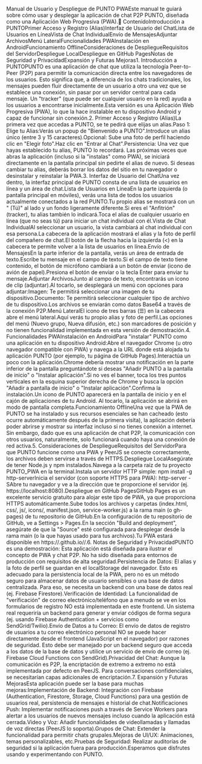 Manual de Usuario y Despliegue de PUNTO PWAEste manual te guiará sobre cómo usar y desplegar la aplicación de chat P2P PUNTO, diseñada como una Aplicación Web Progresiva (PWA).📖 ContenidoIntroducción a PUNTOPrimer Acceso y Registro (Alias)Interfaz de Usuario del ChatLista de Usuarios en LíneaVista de Chat IndividualEnvío de MensajesAdjuntar ArchivosMenú LateralFuncionalidades PWAInstalación en AndroidFuncionamiento OfflineConsideraciones de DespliegueRequisitos del ServidorDespliegue LocalDespliegue en GitHub PagesNotas de Seguridad y PrivacidadExpansión y Futuras Mejoras1. Introducción a PUNTOPUNTO es una aplicación de chat que utiliza la tecnología Peer-to-Peer (P2P) para permitir la comunicación directa entre los navegadores de los usuarios. Esto significa que, a diferencia de los chats tradicionales, los mensajes pueden fluir directamente de un usuario a otro una vez que se establece una conexión, sin pasar por un servidor central para cada mensaje. Un "tracker" (que puede ser cualquier usuario en la red) ayuda a los usuarios a encontrarse inicialmente.Esta versión es una Aplicación Web Progresiva (PWA), lo que la hace instalable en tu dispositivo Android y capaz de funcionar sin conexión.2. Primer Acceso y Registro (Alias)La primera vez que accedas a PUNTO, se te pedirá que elijas un alias.Paso 1: Elige tu Alias:Verás un popup de "Bienvenido a PUNTO".Introduce un alias único (entre 3 y 15 caracteres).Opcional: Sube una foto de perfil haciendo clic en "Elegir foto".Haz clic en "Entrar al Chat".Persistencia: Una vez que hayas establecido tu alias, PUNTO lo recordará. Las próximas veces que abras la aplicación (incluso si la "instalas" como PWA), se iniciará directamente en la pantalla principal sin pedirte el alias de nuevo. Si deseas cambiar tu alias, deberás borrar los datos del sitio en tu navegador o desinstalar y reinstalar la PWA.3. Interfaz de Usuario del ChatUna vez dentro, la interfaz principal de PUNTO consta de una lista de usuarios en línea y un área de chat.Lista de Usuarios en LíneaEn la parte izquierda (o pantalla principal en móviles), verás una lista de todos los usuarios actualmente conectados a la red PUNTO.Tu propio alias se mostrará con un " (Tú)" al lado y un fondo ligeramente diferente.Si eres el "Anfitrión" (tracker), tu alias también lo indicará.Toca el alias de cualquier usuario en línea (que no seas tú) para iniciar un chat individual con él.Vista de Chat IndividualAl seleccionar un usuario, la vista cambiará al chat individual con esa persona.La cabecera de la aplicación mostrará el alias y la foto de perfil del compañero de chat.El botón de la flecha hacia la izquierda (<) en la cabecera te permite volver a la lista de usuarios en línea.Envío de MensajesEn la parte inferior de la pantalla, verás un área de entrada de texto.Escribe tu mensaje en el campo de texto.Si el campo de texto tiene contenido, el botón de micrófono cambiará a un botón de enviar (icono de avión de papel).Presiona el botón de enviar o la tecla Enter para enviar tu mensaje.Adjuntar ArchivosJunto al campo de texto, encontrarás un icono de clip (adjuntar).Al tocarlo, se desplegará un menú con opciones para adjuntar:Imagen: Te permitirá seleccionar una imagen de tu dispositivo.Documento: Te permitirá seleccionar cualquier tipo de archivo de tu dispositivo.Los archivos se enviarán como datos Base64 a través de la conexión P2P.Menú LateralEl icono de tres barras (☰) en la cabecera abre el menú lateral.Aquí verás tu propio alias y foto de perfil.Las opciones del menú (Nuevo grupo, Nueva difusión, etc.) son marcadores de posición y no tienen funcionalidad implementada en esta versión de demostración.4. Funcionalidades PWAInstalación en AndroidPara "instalar" PUNTO como una aplicación en tu dispositivo Android:Abre el navegador Chrome (u otro navegador compatible con PWA) y navega a la URL donde está alojada tu aplicación PUNTO (por ejemplo, tu página de GitHub Pages).Interactúa un poco con la aplicación.Chrome debería mostrar una notificación en la parte inferior de la pantalla preguntándote si deseas "Añadir PUNTO a la pantalla de inicio" o "Instalar aplicación".Si no ves el banner, toca los tres puntos verticales en la esquina superior derecha de Chrome y busca la opción "Añadir a pantalla de inicio" o "Instalar aplicación".Confirma la instalación.Un icono de PUNTO aparecerá en la pantalla de inicio y en el cajón de aplicaciones de tu Android. Al tocarlo, la aplicación se abrirá en modo de pantalla completa.Funcionamiento OfflineUna vez que la PWA de PUNTO se ha instalado y sus recursos esenciales se han cacheado (esto ocurre automáticamente después de la primera visita), la aplicación debería poder abrirse y mostrar su interfaz incluso si no tienes conexión a internet. Sin embargo, dado que es una aplicación de chat P2P, la comunicación con otros usuarios, naturalmente, solo funcionará cuando haya una conexión de red activa.5. Consideraciones de DespliegueRequisitos del ServidorPara que PUNTO funcione como una PWA y PeerJS se conecte correctamente, los archivos deben servirse a través de HTTPS.Despliegue LocalAsegúrate de tener Node.js y npm instalados.Navega a la carpeta raíz de tu proyecto PUNTO_PWA en la terminal.Instala un servidor HTTP simple: npm install -g http-serverInicia el servidor (con soporte HTTPS para PWA): http-server -SAbre tu navegador y ve a la dirección que te proporcione el servidor (ej. https://localhost:8080).Despliegue en GitHub PagesGitHub Pages es un excelente servicio gratuito para alojar este tipo de PWA, ya que proporciona HTTPS automáticamente.Sube todos los archivos y carpetas (index.html, css/, js/, icons/, manifest.json, service-worker.js) a la rama main (o gh-pages) de tu repositorio de GitHub.En la configuración de tu repositorio de GitHub, ve a Settings > Pages.En la sección "Build and deployment", asegúrate de que la "Source" esté configurada para desplegar desde la rama main (o la que hayas usado para tus archivos).Tu PWA estará disponible en https://<tu-nombre-de-usuario>.github.io/<nombre-del-repositorio>/.6. Notas de Seguridad y PrivacidadPUNTO es una demostración: Esta aplicación está diseñada para ilustrar el concepto de PWA y chat P2P. No ha sido diseñada para entornos de producción con requisitos de alta seguridad.Persistencia de Datos: El alias y la foto de perfil se guardan en el localStorage del navegador. Esto es adecuado para la persistencia local de la PWA, pero no es un método seguro para almacenar datos de usuario sensibles o una base de datos centralizada. Para eso, se necesita un backend con una base de datos real (ej. Firebase Firestore).Verificación de Identidad: La funcionalidad de "verificación" de correo electrónico/teléfono que a menudo se ve en los formularios de registro NO está implementada en este frontend. Un sistema real requeriría un backend para generar y enviar códigos de forma segura (ej. usando Firebase Authentication + servicios como SendGrid/Twilio).Envío de Datos a tu Correo: El envío de datos de registro de usuarios a tu correo electrónico personal NO se puede hacer directamente desde el frontend (JavaScript en el navegador) por razones de seguridad. Esto debe ser manejado por un backend seguro que acceda a los datos de la base de datos y utilice un servicio de envío de correo (ej. Firebase Cloud Functions con SendGrid).Privacidad del Chat: Aunque la comunicación es P2P, la encriptación de extremo a extremo no está implementada por defecto en PeerJS. Para conversaciones confidenciales, se necesitarían capas adicionales de encriptación.7. Expansión y Futuras MejorasEsta aplicación puede ser la base para muchas mejoras:Implementación de Backend: Integración con Firebase (Authentication, Firestore, Storage, Cloud Functions) para una gestión de usuarios real, persistencia de mensajes e historial de chat.Notificaciones Push: Implementar notificaciones push a través de Service Workers para alertar a los usuarios de nuevos mensajes incluso cuando la aplicación está cerrada.Video y Voz: Añadir funcionalidades de videollamadas y llamadas de voz directas (PeerJS lo soporta).Grupos de Chat: Extender la funcionalidad para permitir chats grupales.Mejoras de UI/UX: Animaciones, temas personalizables, etc.Pruebas de Seguridad: Realizar auditorías de seguridad si la aplicación fuera para producción.Esperamos que disfrutes usando y experimentando con PUNTO.

